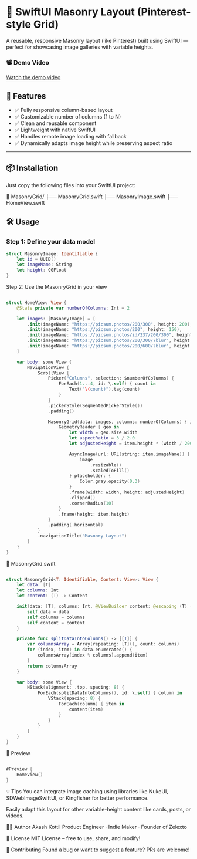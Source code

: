 # 🧱 SwiftUI Masonry Layout (Pinterest-style Grid)

A reusable, responsive Masonry layout (like Pinterest) built using SwiftUI — perfect for showcasing image galleries with variable heights.

### 📽 Demo Video

[Watch the demo video](./masonry%20layout/masonry%20layout/demo.mp4)


## 🚀 Features

- ✅ Fully responsive column-based layout
- ✅ Customizable number of columns (1 to N)
- ✅ Clean and reusable component
- ✅ Lightweight with native SwiftUI
- ✅ Handles remote image loading with fallback
- ✅ Dynamically adapts image height while preserving aspect ratio

---

## 📦 Installation

Just copy the following files into your SwiftUI project:

📁 MasonryGrid/
├── MasonryGrid.swift
├── MasonryImage.swift
├── HomeView.swift


## 🛠️ Usage

### Step 1: Define your data model

```swift
struct MasonryImage: Identifiable {
    let id = UUID()
    let imageName: String
    let height: CGFloat
}
```
Step 2: Use the MasonryGrid in your view

```swift

struct HomeView: View {
    @State private var numberOfColumns: Int = 2

    let images: [MasonryImage] = [
        .init(imageName: "https://picsum.photos/200/300", height: 200),
        .init(imageName: "https://picsum.photos/200", height: 150),
        .init(imageName: "https://picsum.photos/id/237/200/300", height: 300),
        .init(imageName: "https://picsum.photos/200/300/?blur", height: 180),
        .init(imageName: "https://picsum.photos/200/600/?blur", height: 220),
    ]

    var body: some View {
        NavigationView {
            ScrollView {
                Picker("Columns", selection: $numberOfColumns) {
                    ForEach(1...4, id: \.self) { count in
                        Text("\(count)").tag(count)
                    }
                }
                .pickerStyle(SegmentedPickerStyle())
                .padding()

                MasonryGrid(data: images, columns: numberOfColumns) { item in
                    GeometryReader { geo in
                        let width = geo.size.width
                        let aspectRatio = 3 / 2.0
                        let adjustedHeight = item.height * (width / 200)

                        AsyncImage(url: URL(string: item.imageName)) { image in
                            image
                                .resizable()
                                .scaledToFill()
                        } placeholder: {
                            Color.gray.opacity(0.3)
                        }
                        .frame(width: width, height: adjustedHeight)
                        .clipped()
                        .cornerRadius(10)
                    }
                    .frame(height: item.height)
                }
                .padding(.horizontal)
            }
            .navigationTitle("Masonry Layout")
        }
    }
}
```
🧱 MasonryGrid.swift
```swift

struct MasonryGrid<T: Identifiable, Content: View>: View {
    let data: [T]
    let columns: Int
    let content: (T) -> Content

    init(data: [T], columns: Int, @ViewBuilder content: @escaping (T) -> Content) {
        self.data = data
        self.columns = columns
        self.content = content
    }

    private func splitDataIntoColumns() -> [[T]] {
        var columnsArray = Array(repeating: [T](), count: columns)
        for (index, item) in data.enumerated() {
            columnsArray[index % columns].append(item)
        }
        return columnsArray
    }

    var body: some View {
        HStack(alignment: .top, spacing: 8) {
            ForEach(splitDataIntoColumns(), id: \.self) { column in
                VStack(spacing: 8) {
                    ForEach(column) { item in
                        content(item)
                    }
                }
            }
        }
    }
}
```

📸 Preview

```swift

#Preview {
    HomeView()
}
```

💡 Tips
You can integrate image caching using libraries like NukeUI, SDWebImageSwiftUI, or Kingfisher for better performance.

Easily adapt this layout for other variable-height content like cards, posts, or videos.

🧑‍💻 Author
Akash Kottil
Product Engineer · Indie Maker · Founder of Zelexto

📃 License
MIT License – free to use, share, and modify!

🤝 Contributing
Found a bug or want to suggest a feature? PRs are welcome!
